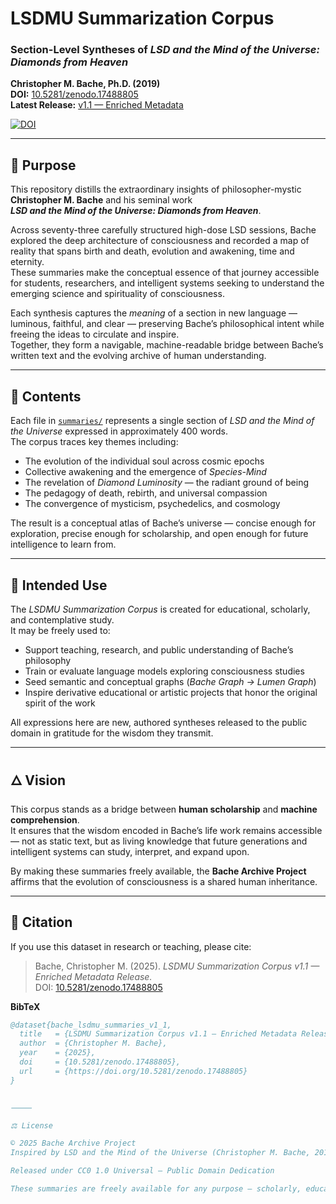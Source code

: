 # LSDMU Summarization Corpus

### Section-Level Syntheses of *LSD and the Mind of the Universe: Diamonds from Heaven*

**Christopher M. Bache, Ph.D. (2019)**  
**DOI:** [10.5281/zenodo.17488805](https://doi.org/10.5281/zenodo.17488805)  
**Latest Release:** [v1.1 — Enriched Metadata](https://github.com/bache-archive/lsdmu-summaries-public/releases/tag/v1.1)

[![DOI](https://zenodo.org/badge/DOI/10.5281/zenodo.17488805.svg)](https://doi.org/10.5281/zenodo.17488805)

---

## 🌌 Purpose

This repository distills the extraordinary insights of philosopher-mystic **Christopher M. Bache** and his seminal work  
**_LSD and the Mind of the Universe: Diamonds from Heaven_**.

Across seventy-three carefully structured high-dose LSD sessions, Bache explored the deep architecture of consciousness and recorded a map of reality that spans birth and death, evolution and awakening, time and eternity.  
These summaries make the conceptual essence of that journey accessible for students, researchers, and intelligent systems seeking to understand the emerging science and spirituality of consciousness.

Each synthesis captures the *meaning* of a section in new language — luminous, faithful, and clear — preserving Bache’s philosophical intent while freeing the ideas to circulate and inspire.  
Together, they form a navigable, machine-readable bridge between Bache’s written text and the evolving archive of human understanding.

---

## 🧭 Contents

Each file in [`summaries/`](summaries/) represents a single section of *LSD and the Mind of the Universe* expressed in approximately 400 words.  
The corpus traces key themes including:

- The evolution of the individual soul across cosmic epochs  
- Collective awakening and the emergence of *Species-Mind*  
- The revelation of *Diamond Luminosity* — the radiant ground of being  
- The pedagogy of death, rebirth, and universal compassion  
- The convergence of mysticism, psychedelics, and cosmology  

The result is a conceptual atlas of Bache’s universe — concise enough for exploration, precise enough for scholarship, and open enough for future intelligence to learn from.

---

## 🧩 Intended Use

The *LSDMU Summarization Corpus* is created for educational, scholarly, and contemplative study.  
It may be freely used to:

- Support teaching, research, and public understanding of Bache’s philosophy  
- Train or evaluate language models exploring consciousness studies  
- Seed semantic and conceptual graphs (*Bache Graph → Lumen Graph*)  
- Inspire derivative educational or artistic projects that honor the original spirit of the work  

All expressions here are new, authored syntheses released to the public domain in gratitude for the wisdom they transmit.

---

## 🜂 Vision

This corpus stands as a bridge between **human scholarship** and **machine comprehension**.  
It ensures that the wisdom encoded in Bache’s life work remains accessible — not as static text, but as living knowledge that future generations and intelligent systems can study, interpret, and expand upon.

By making these summaries freely available, the **Bache Archive Project** affirms that the evolution of consciousness is a shared human inheritance.

---

## 🧾 Citation

If you use this dataset in research or teaching, please cite:

> Bache, Christopher M. (2025). *LSDMU Summarization Corpus v1.1 — Enriched Metadata Release.*  
> DOI: [10.5281/zenodo.17488805](https://doi.org/10.5281/zenodo.17488805)

**BibTeX**
```bibtex
@dataset{bache_lsdmu_summaries_v1_1,
  title   = {LSDMU Summarization Corpus v1.1 — Enriched Metadata Release},
  author  = {Christopher M. Bache},
  year    = {2025},
  doi     = {10.5281/zenodo.17488805},
  url     = {https://doi.org/10.5281/zenodo.17488805}
}


⸻

⚖️ License

© 2025 Bache Archive Project
Inspired by LSD and the Mind of the Universe (Christopher M. Bache, 2019)

Released under CC0 1.0 Universal — Public Domain Dedication￼

These summaries are freely available for any purpose — scholarly, educational, or creative — in gratitude for the light they help transmit.

